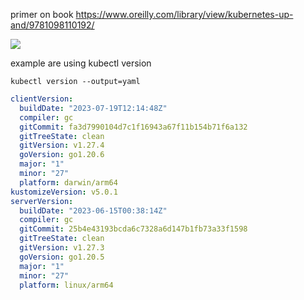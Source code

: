 primer on book https://www.oreilly.com/library/view/kubernetes-up-and/9781098110192/

![](https://learning.oreilly.com/library/cover/9781098110192/250w/)

example are using kubectl version
```shell
kubectl version --output=yaml
```
```yaml
clientVersion:
  buildDate: "2023-07-19T12:14:48Z"
  compiler: gc
  gitCommit: fa3d7990104d7c1f16943a67f11b154b71f6a132
  gitTreeState: clean
  gitVersion: v1.27.4
  goVersion: go1.20.6
  major: "1"
  minor: "27"
  platform: darwin/arm64
kustomizeVersion: v5.0.1
serverVersion:
  buildDate: "2023-06-15T00:38:14Z"
  compiler: gc
  gitCommit: 25b4e43193bcda6c7328a6d147b1fb73a33f1598
  gitTreeState: clean
  gitVersion: v1.27.3
  goVersion: go1.20.5
  major: "1"
  minor: "27"
  platform: linux/arm64
```